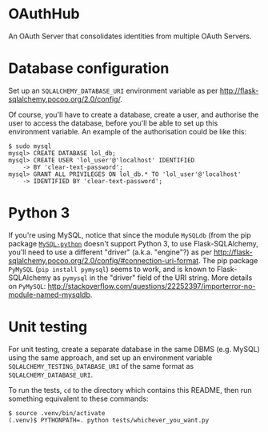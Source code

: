 
OAuthHub
========

An OAuth Server that consolidates identities from multiple OAuth Servers.

# Database configuration

Set up an `SQLALCHEMY_DATABASE_URI` environment variable as per
<http://flask-sqlalchemy.pocoo.org/2.0/config/>.

Of course, you'll have to create a database, create a user, and authorise the 
user to access the database, before you'll be able to set up this environment 
variable. An example of the authorisation could be like this:

    $ sudo mysql
    mysql> CREATE DATABASE lol_db;
    mysql> CREATE USER 'lol_user'@'localhost' IDENTIFIED
        -> BY 'clear-text-password';
    mysql> GRANT ALL PRIVILEGES ON lol_db.* TO 'lol_user'@'localhost'
        -> IDENTIFIED BY 'clear-text-password';

# Python 3

If you're using MySQL, notice that since the module `MySQLdb` (from the pip 
package [`MySQL-python`](https://pypi.python.org/pypi/MySQL-python/1.2.5) 
doesn't support Python 3, to use Flask-SQLAlchemy, you'll need to use a 
different "driver" (a.k.a. "engine"?) as per 
<http://flask-sqlalchemy.pocoo.org/2.0/config/#connection-uri-format>. The pip 
package `PyMySQL` (`pip install pymysql`) seems to work, and is known to 
Flask-SQLAlchemy as `pymysql` in the "driver" field of the URI string. More 
details on `PyMySQL`: 
<http://stackoverflow.com/questions/22252397/importerror-no-module-named-mysqldb>.

# Unit testing

For unit testing, create a separate database in the same DBMS (e.g. MySQL) using 
the same approach, and set up an environment variable 
`SQLALCHEMY_TESTING_DATABASE_URI` of the same format as 
`SQLALCHEMY_DATABASE_URI`.

To run the tests, `cd` to the directory which contains this README, then run
something equivalent to these commands:

    $ source .venv/bin/activate
    (.venv)$ PYTHONPATH=. python tests/whichever_you_want.py
